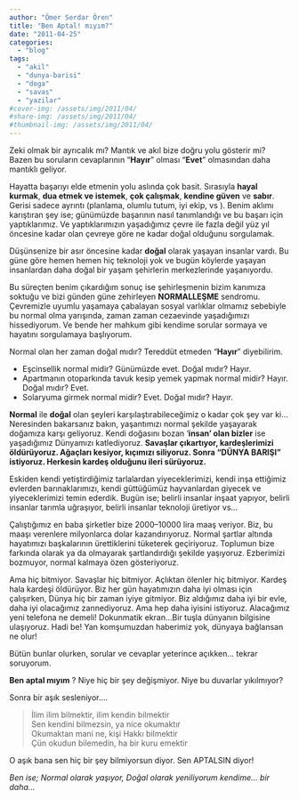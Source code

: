 ```yaml
---
author: "Ömer Serdar Ören"
title: "Ben Aptal! mıyım?"
date: "2011-04-25"
categories: 
  - "blog"
tags: 
  - "akil"
  - "dunya-barisi"
  - "doga"
  - "savas"
  - "yazilar"
#cover-img: /assets/img/2011/04/
#share-img: /assets/img/2011/04/
#thumbnail-img: /assets/img/2011/04/
---
```


Zeki olmak bir ayrıcalık mı? Mantık ve akıl bize doğru yolu gösterir mi? Bazen bu soruların cevaplarının “**Hayır**” olması “**Evet**” olmasından daha mantıklı geliyor.

Hayatta başarıyı elde etmenin yolu aslında çok basit. Sırasıyla **hayal kurmak**, **dua etmek ve istemek**, **çok çalışmak**, **kendine güven** ve **sabır**. Gerisi sadece ayrıntı (planlama, olumlu tutum, iyi ekip, vs ). Benim aklımı karıştıran şey ise; günümüzde başarının nasıl tanımlandığı ve bu başarı için yaptıklarımız. Ve yaptıklarımızın yaşadığımız çevre ile fazla değil yüz yıl öncesine kadar olan çevreye göre ne kadar doğal olduğunu sorgulamak.

Düşünsenize bir asır öncesine kadar **doğal** olarak yaşayan insanlar vardı. Bu güne göre hemen hemen hiç teknoloji yok ve bugün köylerde yaşayan insanlardan daha doğal bir yaşam şehirlerin merkezlerinde yaşanıyordu.

Bu süreçten benim çıkardığım sonuç ise şehirleşmenin bizim kanımıza soktuğu ve bizi günden güne zehirleyen **NORMALLEŞME** sendromu. Çevremizle uyumlu yaşamaya çabalayan sosyal varlıklar olmamız sebebiyle bu normal olma yarışında, zaman zaman cezaevinde yaşadığımızı hissediyorum. Ve bende her mahkum gibi kendime sorular sormaya ve hayatını sorgulamaya başlıyorum.

Normal olan her zaman doğal mıdır? Tereddüt etmeden “**Hayır**” diyebilirim.

- Eşcinsellik normal midir? Günümüzde evet. Doğal mıdır? Hayır.
- Apartmanın otoparkında tavuk kesip yemek yapmak normal midir? Hayır. Doğal mıdır? Evet.
- Solaryuma girmek normal midir? Evet. Doğal mıdır? Hayır.

**Normal** ile **doğal** olan şeyleri karşılaştırabileceğimiz o kadar çok şey var ki… Neresinden bakarsanız bakın, yaşantımızı normal şekilde yaşayarak doğamıza karşı geliyoruz. Kendi doğasını bozan ‘**insan’ olan bizler** ise yaşadığımız Dünyamızı katlediyoruz. **Savaşlar çıkartıyor, kardeşlerimizi öldürüyoruz. Ağaçları kesiyor, kıçımızı siliyoruz. Sonra “DÜNYA BARIŞI” istiyoruz. Herkesin kardeş olduğunu ileri sürüyoruz.**

Eskiden kendi yetiştirdiğimiz tarlalardan yiyeceklerimizi, kendi inşa ettiğimiz evlerden barınaklarımızı, kendi güttüğümüz hayvanlardan giyecek ve yiyeceklerimizi temin ederdik. Bugün ise; belirli insanlar inşaat yapıyor, belirli insanlar tarımla uğraşıyor, belirli insanlar teknoloji üretiyor vs…

Çalıştığımız en baba şirketler bize 2000–10000 lira maaş veriyor. Biz, bu maaşı verenlere milyonlarca dolar kazandırıyoruz. Normal şartlar altında hayatımızı başkalarının ürettiklerini tüketerek geçiriyoruz. Toplumun bize farkında olarak ya da olmayarak şartlandırdığı şekilde yaşıyoruz. Ezberimizi bozmuyor, normal kalmaya özen gösteriyoruz.

Ama hiç bitmiyor. Savaşlar hiç bitmiyor. Açlıktan ölenler hiç bitmiyor. Kardeş hala kardeşi öldürüyor. Biz her gün hayatımızın daha iyi olması için çalışırken, Dünya hiç bir zaman iyiye gitmiyor. Biz aldığımız daha iyi bir evle, daha iyi olacağımız zannediyoruz. Ama hep daha iyisini istiyoruz. Alacağımız yeni telefona ne demeli! Dokunmatik ekran…Bir tuşla dünyanın bilgisine ulaşıyoruz. Hadi be! Yan komşumuzdan haberimiz yok, dünyaya bağlansan ne olur!

Bütün bunlar olurken, sorular ve cevaplar yeterince açıkken… tekrar soruyorum.

**Ben aptal mıyım** ? Niye hiç bir şey değişmiyor. Niye bu duvarlar yıkılmıyor?

Sonra bir aşık sesleniyor….

> İlim ilim bilmektir, ilim kendin bilmektir  
> Sen kendini bilmezsin, ya nice okumaktır  
> Okumaktan mani ne, kişi Hakkı bilmektir  
> Çün okudun bilemedin, ha bir kuru emektir

O aşık bana sen hiç bir şey bilmiyorsun diyor. Sen APTALSIN diyor!

_Ben ise; Normal olarak yaşıyor, Doğal olarak yeniliyorum kendime… bir daha…_
